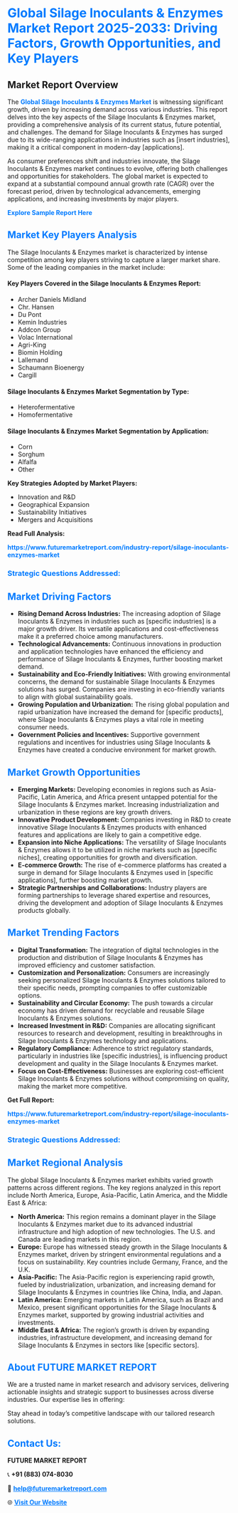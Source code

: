 <h1 style="color: #007BFF;">Global Silage Inoculants & Enzymes Market Report 2025-2033: Driving Factors, Growth Opportunities, and Key Players</h1>

<section id="overview">
<h2>Market Report Overview</h2>
<p>The <a href="https://www.futuremarketreport.com/industry-report/silage-inoculants-enzymes-market" style="color: #007BFF; text-decoration: none;"><strong>Global Silage Inoculants & Enzymes Market</strong></a> is witnessing significant growth, driven by increasing demand across various industries. This report delves into the key aspects of the Silage Inoculants & Enzymes market, providing a comprehensive analysis of its current status, future potential, and challenges. The demand for Silage Inoculants & Enzymes has surged due to its wide-ranging applications in industries such as [insert industries], making it a critical component in modern-day [applications].</p>
<p>As consumer preferences shift and industries innovate, the Silage Inoculants & Enzymes market continues to evolve, offering both challenges and opportunities for stakeholders. The global market is expected to expand at a substantial compound annual growth rate (CAGR) over the forecast period, driven by technological advancements, emerging applications, and increasing investments by major players.</p>
</section>

<section id="overview">
<p><a href="https://www.futuremarketreport.com/request-sample/reportId=26989" style="color: #007BFF; text-decoration: none;"><strong>Explore Sample Report Here</strong></a></p>
</section>

<section id="key-players">
<h2 style="color: #007BFF;">Market Key Players Analysis</h2>
<p>The Silage Inoculants & Enzymes market is characterized by intense competition among key players striving to capture a larger market share. Some of the leading companies in the market include:</p>
<h4>Key Players Covered in the Silage Inoculants & Enzymes Report:</h4>
<ul><li>Archer Daniels Midland</li><li>Chr. Hansen</li><li>Du Pont</li><li>Kemin Industries</li><li>Addcon Group</li><li>Volac International</li><li>Agri-King</li><li>Biomin Holding</li><li>Lallemand</li><li>Schaumann Bioenergy</li><li>Cargill</li></ul>
<h4>Silage Inoculants & Enzymes Market Segmentation by Type:</h4>
<ul><li>Heterofermentative</li><li>Homofermentative</li></ul>

<h4>Silage Inoculants & Enzymes Market Segmentation by Application:</h4>
<ul><li>Corn</li><li>Sorghum</li><li>Alfalfa</li><li>Other</li></ul>
<p><strong>Key Strategies Adopted by Market Players:</strong></p>
<ul>
<li>Innovation and R&D</li>
<li>Geographical Expansion</li>
<li>Sustainability Initiatives</li>
<li>Mergers and Acquisitions</li>
</ul>
</section>

<section>
<p><strong>Read Full Analysis: </strong></p><a href="https://www.futuremarketreport.com/industry-report/silage-inoculants-enzymes-market" style="color: #007BFF; text-decoration: none;"><strong>https://www.futuremarketreport.com/industry-report/silage-inoculants-enzymes-market</strong></a>
<h3 style="color: #007BFF;">Strategic Questions Addressed:</h3>
</section>

<section id="driving-factors">
<h2 style="color: #007BFF;">Market Driving Factors</h2>
<ul>
<li><strong>Rising Demand Across Industries:</strong> The increasing adoption of Silage Inoculants & Enzymes in industries such as [specific industries] is a major growth driver. Its versatile applications and cost-effectiveness make it a preferred choice among manufacturers.</li>
<li><strong>Technological Advancements:</strong> Continuous innovations in production and application technologies have enhanced the efficiency and performance of Silage Inoculants & Enzymes, further boosting market demand.</li>
<li><strong>Sustainability and Eco-Friendly Initiatives:</strong> With growing environmental concerns, the demand for sustainable Silage Inoculants & Enzymes solutions has surged. Companies are investing in eco-friendly variants to align with global sustainability goals.</li>
<li><strong>Growing Population and Urbanization:</strong> The rising global population and rapid urbanization have increased the demand for [specific products], where Silage Inoculants & Enzymes plays a vital role in meeting consumer needs.</li>
<li><strong>Government Policies and Incentives:</strong> Supportive government regulations and incentives for industries using Silage Inoculants & Enzymes have created a conducive environment for market growth.</li>
</ul>
</section>

<section id="growth-opportunities">
<h2 style="color: #007BFF;">Market Growth Opportunities</h2>
<ul>
<li><strong>Emerging Markets:</strong> Developing economies in regions such as Asia-Pacific, Latin America, and Africa present untapped potential for the Silage Inoculants & Enzymes market. Increasing industrialization and urbanization in these regions are key growth drivers.</li>
<li><strong>Innovative Product Development:</strong> Companies investing in R&D to create innovative Silage Inoculants & Enzymes products with enhanced features and applications are likely to gain a competitive edge.</li>
<li><strong>Expansion into Niche Applications:</strong> The versatility of Silage Inoculants & Enzymes allows it to be utilized in niche markets such as [specific niches], creating opportunities for growth and diversification.</li>
<li><strong>E-commerce Growth:</strong> The rise of e-commerce platforms has created a surge in demand for Silage Inoculants & Enzymes used in [specific applications], further boosting market growth.</li>
<li><strong>Strategic Partnerships and Collaborations:</strong> Industry players are forming partnerships to leverage shared expertise and resources, driving the development and adoption of Silage Inoculants & Enzymes products globally.</li>
</ul>
</section>

<section id="trending-factors">
<h2 style="color: #007BFF;">Market Trending Factors</h2>
<ul>
<li><strong>Digital Transformation:</strong> The integration of digital technologies in the production and distribution of Silage Inoculants & Enzymes has improved efficiency and customer satisfaction.</li>
<li><strong>Customization and Personalization:</strong> Consumers are increasingly seeking personalized Silage Inoculants & Enzymes solutions tailored to their specific needs, prompting companies to offer customizable options.</li>
<li><strong>Sustainability and Circular Economy:</strong> The push towards a circular economy has driven demand for recyclable and reusable Silage Inoculants & Enzymes solutions.</li>
<li><strong>Increased Investment in R&D:</strong> Companies are allocating significant resources to research and development, resulting in breakthroughs in Silage Inoculants & Enzymes technology and applications.</li>
<li><strong>Regulatory Compliance:</strong> Adherence to strict regulatory standards, particularly in industries like [specific industries], is influencing product development and quality in the Silage Inoculants & Enzymes market.</li>
<li><strong>Focus on Cost-Effectiveness:</strong> Businesses are exploring cost-efficient Silage Inoculants & Enzymes solutions without compromising on quality, making the market more competitive.</li>
</ul>
</section>

<section>
<p><strong>Get Full Report: </strong></p><a href="https://www.futuremarketreport.com/industry-report/silage-inoculants-enzymes-market" style="color: #007BFF; text-decoration: none;"><strong>https://www.futuremarketreport.com/industry-report/silage-inoculants-enzymes-market</strong></a>
<h3 style="color: #007BFF;">Strategic Questions Addressed:</h3>
</section>


<section id="regional-analysis">
<h2 style="color: #007BFF;">Market Regional Analysis</h2>
<p>The global Silage Inoculants & Enzymes market exhibits varied growth patterns across different regions. The key regions analyzed in this report include North America, Europe, Asia-Pacific, Latin America, and the Middle East & Africa:</p>
<ul>
<li><strong>North America:</strong> This region remains a dominant player in the Silage Inoculants & Enzymes market due to its advanced industrial infrastructure and high adoption of new technologies. The U.S. and Canada are leading markets in this region.</li>
<li><strong>Europe:</strong> Europe has witnessed steady growth in the Silage Inoculants & Enzymes market, driven by stringent environmental regulations and a focus on sustainability. Key countries include Germany, France, and the U.K.</li>
<li><strong>Asia-Pacific:</strong> The Asia-Pacific region is experiencing rapid growth, fueled by industrialization, urbanization, and increasing demand for Silage Inoculants & Enzymes in countries like China, India, and Japan.</li>
<li><strong>Latin America:</strong> Emerging markets in Latin America, such as Brazil and Mexico, present significant opportunities for the Silage Inoculants & Enzymes market, supported by growing industrial activities and investments.</li>
<li><strong>Middle East & Africa:</strong> The region’s growth is driven by expanding industries, infrastructure development, and increasing demand for Silage Inoculants & Enzymes in sectors like [specific sectors].</li>
</ul>
</section>

<footer>
<h2 style="color: #007BFF;">About FUTURE MARKET REPORT</h2>
<p>We are a trusted name in market research and advisory services, delivering actionable insights and strategic support to businesses across diverse industries. Our expertise lies in offering:</p>

<p>Stay ahead in today’s competitive landscape with our tailored research solutions.</p>

<h2 style="color: #007BFF;">Contact Us:</h2>
<p><strong>FUTURE MARKET REPORT</strong></p>
<p>📞 <strong>+91 (883) 074-8030</strong></p>
<p>📧 <strong><a href="mailto:help@futuremarketreport.com" style="color: #007BFF;">help@futuremarketreport.com</a></strong></p>
<p>🌐 <strong><a href="https://www.futuremarketreport.com/" style="color: #007BFF;">Visit Our Website</a></strong></p>
</footer>